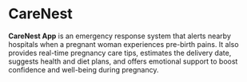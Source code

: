 # CareNest
**CareNest App** is an emergency response system that alerts nearby hospitals when a pregnant woman experiences pre-birth pains. It also provides real-time pregnancy care tips, estimates the delivery date, suggests health and diet plans, and offers emotional support to boost confidence and well-being during pregnancy.
